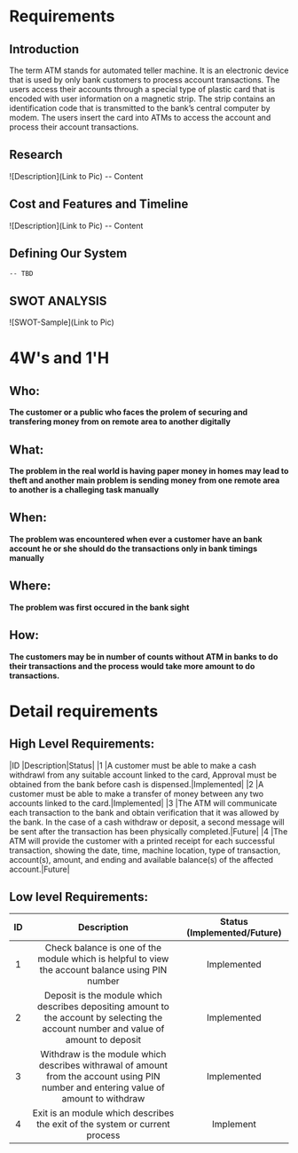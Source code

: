 # Requirements
## Introduction
The term ATM stands for automated teller machine. It is an electronic device that is used by only bank customers to process account transactions. The users access their accounts through a special type of plastic card that is encoded with user information on a magnetic strip. The strip contains an identification code that is transmitted to the bank’s central computer by modem. The users insert the card into ATMs to access the account and process their account transactions.

## Research
![Description](Link to Pic)
-- Content 
## Cost and Features and Timeline
![Description](Link to Pic)
-- Content 
## Defining Our System
    -- TBD
## SWOT ANALYSIS
![SWOT-Sample](Link to Pic)

# 4W&#39;s and 1&#39;H

## Who:

**The customer or a public who faces the prolem of securing and transfering money from on remote area to another digitally**

## What:

**The problem in the real world is having paper money in homes may lead to theft and another main problem is sending money from one remote area to another is a challeging task manually**

## When:

**The problem was encountered when ever a customer have an bank account he or she should do the transactions only in bank timings manually**

## Where:

**The problem was first occured in the bank sight**

## How:

**The customers may be in number of counts without ATM in banks to do their transactions and the process would take more amount to do transactions.**

# Detail requirements
## High Level Requirements:
|ID |Description|Status|
|1 |A customer must be able to make a cash withdrawl from any suitable account linked to the card, Approval must be obtained from the bank before cash is dispensed.|Implemented|
|2 |A customer must be able to make a transfer of money between any two accounts linked to the card.|Implemented|
|3 |The ATM will communicate each transaction to the bank and obtain verification that it was allowed by the bank. In the case of a cash withdraw or deposit, a second message will be sent after the transaction has been physically completed.|Future|
|4 |The ATM will provide the customer with a printed receipt for each successful transaction, showing the date, time, machine location, type of transaction, account(s), amount, and ending and available balance(s) of the affected account.|Future|




##  Low level Requirements:
| ID |  Description |  Status (Implemented/Future)|
|:--:|:------------:|:---------------------------:|
| 1  |Check balance is one of the module which is helpful to view the account balance using PIN number|Implemented|
| 2  |Deposit is the module which describes depositing amount to the account by selecting the account number and value of amount to deposit|Implemented|
| 3 |Withdraw is the module which describes withrawal of amount from the account using PIN number and entering value of amount to withdraw|Implemented|
| 4 |Exit is an module which describes the exit of the system or current process|Implement|

